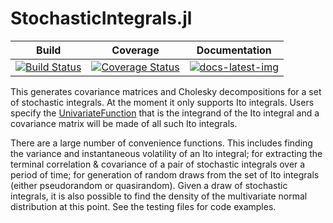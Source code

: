 # StochasticIntegrals.jl

| Build | Coverage | Documentation |
|-------|----------|---------------|
| [![Build Status](https://travis-ci.com/s-baumann/StochasticIntegrals.jl.svg?branch=master)](https://travis-ci.com/s-baumann/StochasticIntegrals.jl) | [![Coverage Status](https://coveralls.io/repos/github/s-baumann/StochasticIntegrals.jl/badge.svg?branch=master)](https://coveralls.io/github/s-baumann/StochasticIntegrals.jl?branch=master) | [![docs-latest-img](https://img.shields.io/badge/docs-latest-blue.svg)](https://s-baumann.github.io/StochasticIntegrals.jl/dev/index.html) |

This generates covariance matrices and Cholesky decompositions for a set of stochastic integrals.
At the moment it only supports Ito integrals. Users specify the [UnivariateFunction](https://github.com/s-baumann/UnivariateFunctions.jl) that is the integrand of the Ito integral and a covariance matrix will be made of all such Ito integrals.

There are a large number of convenience functions. This includes finding the variance and instantaneous volatility of an Ito integral; for extracting the terminal correlation & covariance of a pair of stochastic integrals over a period of time; for generation of random draws from the set of Ito integrals (either pseudorandom or quasirandom). Given a draw of stochastic integrals, it is also possible to find the density of the multivariate normal distribution at this point. See the testing files for code examples.
